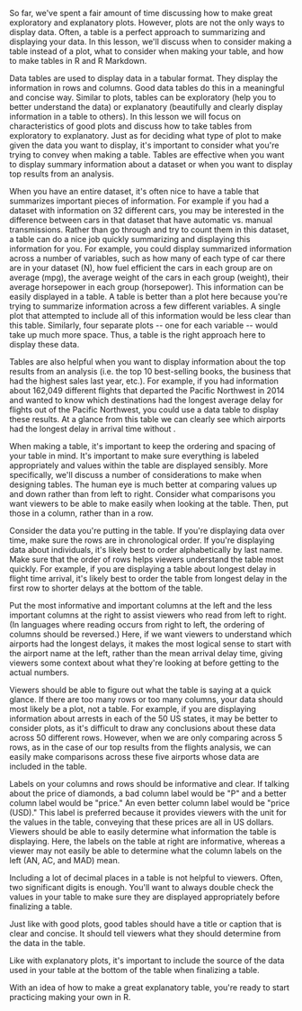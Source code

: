 So far, we've spent a fair amount of time discussing how to make great exploratory and explanatory plots. However, plots are not the only ways to display data. Often, a table is a perfect approach to summarizing and displaying your data. In this lesson, we'll discuss when to consider making a table instead of a plot, what to consider when making your table, and how to make tables in R and R Markdown. 

Data tables are used to display data in a tabular format. They display the information in rows and columns. Good data tables do this in a meaningful and concise way. Similar to plots, tables can be exploratory (help you to better understand the data) or explanatory (beautifully and clearly display information in a table to others). In this lesson we will focus on characteristics of good plots and discuss how to take tables from exploratory to explanatory. Just as for deciding what type of plot to make given the data you want to display, it's important to consider what you're trying to convey when making a table. Tables are effective when you want to display summary information about a dataset or when you want to display top results from an analysis.

When you have an entire dataset, it's often nice to have a table that summarizes important pieces of information. For example if you had a dataset with information on 32 different cars, you may be interested in the difference between cars in that dataset that have automatic vs. manual transmissions. Rather than go through and try to count them in this dataset, a table can do a nice job quickly summarizing and displaying this information for you. For example, you could display summarized information across a number of variables, such as how many of each type of car there are in your dataset (N), how fuel efficient the cars in each group are on average (mpg), the average weight of the cars in each group (weight), their average horsepower in each group (horsepower). This information can be easily displayed in a table. A table is better than a plot here because you're trying to summarize information across a few different variables. A single plot that attempted to include all of this information would be less clear than this table. Similarly, four separate plots -- one for each variable -- would take up much more space. Thus, a table is the right approach here to display these data.

Tables are also helpful when you want to display information about the top results from an analysis (i.e. the top 10 best-selling books, the business that had the highest sales last year, etc.). For example, if you had information about 162,049 different flights that departed the Pacific Northwest in 2014 and wanted to know which destinations had the longest average delay for flights out of the Pacific Northwest, you could use a data table to display these results. At a glance from this table we can clearly see which airports had the longest delay in arrival time without .

When making a table, it's important to keep the ordering and spacing of your table in mind. It's important to make sure everything is labeled appropriately and values within the table are displayed sensibly. More specifically, we'll discuss a number of considerations to make when designing tables. The human eye is much better at comparing values up and down rather than from left to right. Consider what comparisons you want viewers to be able to make easily when looking at the table. Then, put those in a column, rather than in a row.

Consider the data you're putting in the table. If you're displaying data over time, make sure the rows are in chronological order. If you're displaying data about individuals, it's likely best to order alphabetically by last name. Make sure that the order of rows helps viewers understand the table most quickly. For example, if you are displaying a table about longest delay in flight time arrival, it's likely best to order the table from longest delay in the first row to shorter delays at the bottom of the table.

Put the most informative and important columns at the left and the less important columns at the right to assist viewers who read from left to right. (In languages where reading occurs from right to left, the ordering of columns should be reversed.) Here, if we want viewers to understand which airports had the longest delays, it makes the most logical sense to start with the airport name at the left, rather than the mean arrival delay time, giving viewers some context about what they're looking at before getting to the actual numbers.

Viewers should be able to figure out what the table is saying at a quick glance. If there are too many rows or too many columns, your data should most likely be a plot, not a table. For example, if you are displaying information about arrests in each of the 50 US states, it may be better to consider plots, as it's difficult to draw any conclusions about these data across 50 different rows. However, when we are only comparing across 5 rows, as in the case of our top results from the flights analysis, we can easily make comparisons across these five airports whose data are included in the table.

Labels on your columns and rows should be informative and clear. If talking about the price of diamonds, a bad column label would be "P" and a better column label would be "price." An even better column label would be "price (USD)." This label is preferred because it provides viewers with the unit for the values in the table, conveying that these prices are all in US dollars. Viewers should be able to easily determine what information the table is displaying. Here, the labels on the table at right are informative, whereas a viewer may not easily be able to determine what the column labels on the left (AN, AC, and MAD) mean. 

Including a lot of decimal places in a table is not helpful to viewers. Often, two significant digits is enough. You'll want to always double check the values in your table to make sure they are displayed appropriately before finalizing a table.

Just like with good plots, good tables should have a title or caption that is clear and concise. It should tell viewers what they should determine from the data in the table. 

Like with explanatory plots, it's important to include the source of the data used in your table at the bottom of the table when finalizing a table. 

With an idea of how to make a great explanatory table, you're ready to start practicing making your own in R.